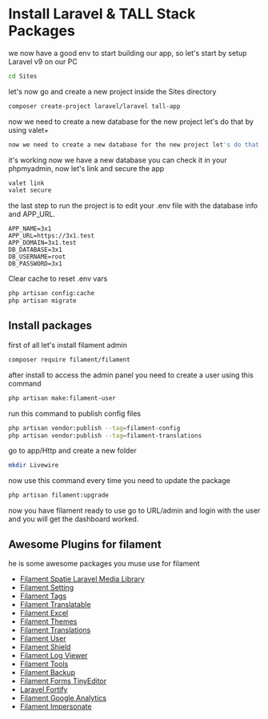 # Install Laravel & TALL Stack Packages

we now have a good env to start building our app, so let's start by setup Laravel v9 on our PC

```bash
cd Sites
```

let's now go and create a new project inside the Sites directory

```bash
composer create-project laravel/laravel tall-app
```

now we need to create a new database for the new project let's do that by using valet+

```bash
now we need to create a new database for the new project let's do that by using valet+
```

it's working now we have a new database you can check it in your phpmyadmin, now let's link and secure the app

```bash
valet link
valet secure
```

the last step to run the project is to edit your .env file with the database info and APP_URL.

```dotenv
APP_NAME=3x1
APP_URL=https://3x1.test
APP_DOMAIN=3x1.test
DB_DATABASE=3x1
DB_USERNAME=root
DB_PASSWORD=3x1
```

Clear cache to reset .env vars

```bash
php artisan config:cache
php artisan migrate
```

## Install packages

first of all let's install filament admin

```bash
composer require filament/filament
```

after install to access the admin panel you need to create a user using this command

```bash
php artisan make:filament-user
```

run this command to publish config files

```bash
php artisan vendor:publish --tag=filament-config
php artisan vendor:publish --tag=filament-translations
```

go to app/Http and create a new folder

```bash
mkdir Livewire
```

now use this command every time you need to update the package

```bash
php artisan filament:upgrade
```

now you have filament ready to use go to URL/admin and login with the user and you will get the dashboard worked.

## Awesome Plugins for filament

he is some awesome packages you muse use for filament

- [Filament Spatie Laravel Media Library](https://filamentphp.com/docs/2.x/spatie-laravel-media-library-plugin/installation)
- [Filament Setting](https://filamentphp.com/docs/2.x/spatie-laravel-settings-plugin/installation)
- [Filament Tags](https://filamentphp.com/docs/2.x/spatie-laravel-tags-plugin/installation)
- [Filament Translatable](https://filamentphp.com/docs/2.x/spatie-laravel-translatable-plugin/installation)
- [Filament Excel](https://github.com/pxlrbt/filament-excel)
- [Filament Themes](https://github.com/3x1io/filament-themes)
- [Filament Translations](https://github.com/3x1io/filament-translations)
- [Filament User](https://github.com/3x1io/filament-user)
- [Filament Shield](https://github.com/bezhansalleh/filament-shield)
- [Filament Log Viewer](https://github.com/rabol/filament-logviewer)
- [Filament Tools](https://github.com/ryangjchandler/filament-tools)
- [Filament Backup](https://github.com/shuvroroy/filament-spatie-laravel-backup)
- [Filament Forms TinyEditor](https://github.com/mohamedsabil83/filament-forms-tinyeditor)
- [Laravel Fortify](https://github.com/wychoong/filament-fortify)
- [Filament Google Analytics](https://github.com/bezhanSalleh/filament-google-analytics)
- [Filament Impersonate](https://github.com/stechstudio/filament-impersonate)
